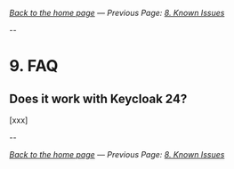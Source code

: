 _[Back to the home page](../README.md)
— Previous Page: [8. Known Issues](./Known_Issues.md)_

--

# 9. FAQ

## Does it work with Keycloak 24?

[xxx]

--

_[Back to the home page](../README.md)
— Previous Page: [8. Known Issues](./Known_Issues.md)_

